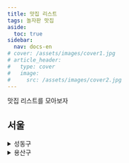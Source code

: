 ```yaml
---
title: 맛집 리스트
tags: 놀자판 맛집
aside:
  toc: true
sidebar:
  nav: docs-en
# cover: /assets/images/cover1.jpg
# article_header:
#   type: cover
#   image:
#     src: /assets/images/cover2.jpg
---
```


맛집 리스트를 모아보자

<!-- more -->

## 서울
<details>
<summary>성동구</summary>
<div markdown="1">
<!-- markdown 위/아래 한칸 공백 두어야 함 -->
<!-- https://inasie.github.io/it일반/마크다운-expander-control/ -->

```
(식사)

(간식)
브레디포스트 성수 : 서울 성동구 상원1길 5 1층 (프레첼)

(후식)
```

</div>
</details>

<details>
<summary>용산구</summary>
<div markdown="1">
<!-- markdown 위/아래 한칸 공백 두어야 함 -->
<!-- https://inasie.github.io/it일반/마크다운-expander-control/ -->

```
(식사)

(간식)
브레디포스트 용산 : 서울 용산구 한강대로44길 6 2층 (프레첼)

(후식)
```

</div>
</details>
